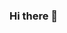 ### Hi there 👋

<!--
**dacrife/dacrife** is a ✨ _special_ ✨ repository because its `README.md` (this file) appears on your GitHub profile.

Here are some ideas to get you started:

- 🔭 I’m currently working on ...
- 🌱 I’m currently learning ...
- 👯 I’m looking to collaborate on ...
- 🤔 I’m looking ford help with ...
- 💬 Ask me about ...d
- 📫 How to reach me: ...
- 😄 Pronouns: ...
- ⚡ Fun fact: ...
-->

